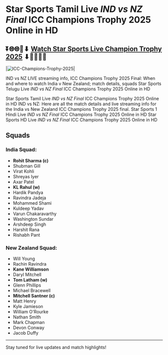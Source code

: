 # Star Sports Tamil Live *IND vs NZ Final* ICC Champions Trophy 2025 Online in HD

## ⏬🌐🌐📌⬇ [Watch Star Sports Live Champion Trophy 2025](https://ptvsportshd.net/star-sports-1-hindi-hd/) ⬇📌🌐🌐⏬

|![ICC-Champions-Trophy-2025](https://github.com/user-attachments/assets/eb0c49aa-ae7e-4ae0-a94f-0153617a517c)|

IND vs NZ LIVE streaming info, ICC Champions Trophy 2025 Final: When and where to watch India v New Zealand; match details, squads Star Sports Telugu Live *IND vs NZ Final* ICC Champions Trophy 2025 Online in HD

Star Sports Tamil Live *IND vs NZ Final* ICC Champions Trophy 2025 Online in HD IND vs NZ: Here are all the match details and live streaming info for the India vs New Zealand ICC Champions Trophy 2025 final. Star Sports 1 Hindi Live *IND vs NZ Final* ICC Champions Trophy 2025 Online in HD Star Sports HD Live *IND vs NZ Final* ICC Champions Trophy 2025 Online in HD



## **Squads**

### **India Squad:**
- **Rohit Sharma (c)**
- Shubman Gill
- Virat Kohli
- Shreyas Iyer
- Axar Patel
- **KL Rahul (w)**
- Hardik Pandya
- Ravindra Jadeja
- Mohammed Shami
- Kuldeep Yadav
- Varun Chakaravarthy
- Washington Sundar
- Arshdeep Singh
- Harshit Rana
- Rishabh Pant

### **New Zealand Squad:**
- Will Young
- Rachin Ravindra
- **Kane Williamson**
- Daryl Mitchell
- **Tom Latham (w)**
- Glenn Phillips
- Michael Bracewell
- **Mitchell Santner (c)**
- Matt Henry
- Kyle Jamieson
- William O'Rourke
- Nathan Smith
- Mark Chapman
- Devon Conway
- Jacob Duffy

---

Stay tuned for live updates and match highlights!

